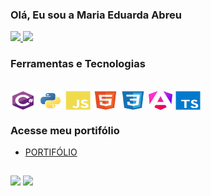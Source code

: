 ### Olá, Eu sou a Maria Eduarda Abreu




<div>
<a href="https://github.com/maria-eduarda-abreu">
<img height="180em" src="https://github-readme-stats.vercel.app/api/top-langs/?username=maria-eduarda-abreu&layout=compact&langs_count=7&theme=dracula"/>
<img height="180em" src="https://github-readme-stats.vercel.app/api?username=maria-eduarda-abreu&show_icons=true&theme=dracula&include_all_commits=true&count_private=true"/></a>
</div>

### Ferramentas e Tecnologias

<div style="display: inline_block"><br>
  <img align="center" alt="Rafa-Csharp" height="30" width="40" src="https://raw.githubusercontent.com/devicons/devicon/master/icons/csharp/csharp-original.svg">
  <img align="center" alt="Rafa-Python" height="30" width="40" src="https://raw.githubusercontent.com/devicons/devicon/master/icons/python/python-original.svg">
  <img align="center" alt="Rafa-Js" height="30" width="40" src="https://raw.githubusercontent.com/devicons/devicon/master/icons/javascript/javascript-plain.svg">
  <img align="center" alt="Rafa-HTML" height="30" width="40" src="https://raw.githubusercontent.com/devicons/devicon/master/icons/html5/html5-original.svg">
  <img align="center"  height="30" width="40" src="https://raw.githubusercontent.com/devicons/devicon/master/icons/css3/css3-original.svg">
  <img align="center"  height="30" width="40" src="https://raw.githubusercontent.com/devicons/devicon/master/icons/angular/angular-original.svg">
  <img align="center"  height="30" width="40" src="https://raw.githubusercontent.com/devicons/devicon/master/icons/typescript/typescript-original.svg">
</div>


### Acesse meu portifólio

 - [PORTIFÓLIO](https://maria-eduarda-abreu.github.io/portifolio/)


##

<div> 
  <a href="https://www.linkedin.com/in/maria-eduarda-abreu" target="_blank"><img src="https://img.shields.io/badge/-LinkedIn-%230077B5?style=for-the-badge&logo=linkedin&logoColor=white" target="_blank"></a> 
  <a href = "mailto:mariaeduardaabreu005@gmail.com"><img src="https://img.shields.io/badge/-Gmail-%23333?style=for-the-badge&logo=gmail&logoColor=white" target="_blank"></a>
</div>
